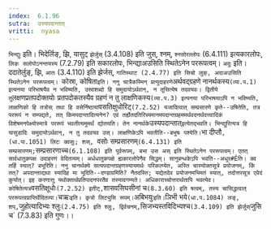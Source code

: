 ```yaml
---
index:  6.1.96
sutra:  उस्यपदान्तात्
vritti:  nyasa
---
```


`भिन्द्युः` इति। भिदेर्लिङ्, झि, यासुट् `झेर्जुस्` (3.4.108) इति जुस्, श्नम्, `श्नसोरल्लोपः` (6.4.111) इत्यकारलोपः, `लिङः सलोपोऽनन्तयस्य` (7.2.79) इति सकारलोपः, भिन्द्याअउसिति स्थितेऽनेन पररूपत्वम्। `अदुः` इति। ददातेर्लुङ्, झि, `आतः` (3.4.110) इति झेर्जस्, `गातिस्थाट (2.4.77) इति सिचो लुक्, अदाअउसिति स्थितेऽनेन पररूपत्वम्।
`कोस्रा, कोषिता` इति। ननु चात्रैकस्मिन् प्रत्युदाहरणे `अर्थवद्ग्रहणे नानर्थकस्य` (व्या.प.1) इत्यनया परिभाषयैव न भविष्यति, उस्राशब्दो हि समुदायोऽर्थवान्, न तूसित्येष तदवयवः। द्वितीये तु `लक्षणप्रतपदोक्तयोः प्रतपदोकतस्यैव ग्रहणं न तु लाक्षणिकस्य` (व्या.प.3) इत्यनया परिभाषयाऽपि न भविष्यति, लाक्षणिको हि तत्रोस् तथा हि वसेर्निष्ठायां `वसतिक्षुधोरिट्` (7.2.52) यजादित्वात् सम्प्रसारणे कृते--उषितेति, तत्र पररूपं न सम्पद्यते, तत् किमपदान्तादित्यनेन? एवं तर्ह्येतदतिरिच्यमानमपदान्तग्रहममर्थवदनर्थवत्त्वादिकं विशेषमनपेक्ष्योस्मात्रे पररूपं भवतीत्यमुमर्थं द्योतयति। तेन नानर्थके `उस्यपदान्तात्` इत्येतद्भवति। भिन्द्युरित्यत्र हि यासुडादिः समुदायोऽर्थवान्, न तु तदवयव उस्। लाक्षणिकेऽपि भवतीति--बभुषः पश्येति। `भा दीप्तौ`, (धा.पा.1051) लिटः क्वसुः; शस्, `वसोः सम्प्रसारणम्` (6.4.131) इति सम्प्रसारणम्; `सम्प्रसारणाच्च` (6.1.108) इति पूर्वरूपम्, बभा उस अस् इति स्थितेऽनेन पररूपत्वम्। एतत् सार्वधातुकपक्ष उदाहरणं वेदितव्यम्। अर्धधातुकपक्षे ह्यकारलोपेनैव सिद्धम्। सानुबन्धकेऽपि भवति--अधुर#Êति। क्व तर्हि स्यात्? बभूरिति। ननु चानर्थक्ये सत्यपदान्तग्रहणस्यायमर्थः परिकल्प्येत, अस्ति चास्योक्तसूत्रे प्रयोजनम्, किं तत्? अपदान्ताद्यथा स्यादिह मा भूदिति--दण्डाग्रमिति? नैतदस्ति; यद्येतदेव प्रयोजनमभिमतं स्यात्, तदोत्तरसूत्र एवेदं कुर्यात्। इह करणात्तु यथोक्तार्थप्रतिपादनपरतैव तस्यावगम्यते। अधिकाराच्चोत्तरार्थतापि भवत्येव। कोषितेत्यत्र `वसतिक्षूधोः` (7.2.52) इतीट्, `शासवसिघसीनां च` (8.3.60) इति षत्वम्, तस्य चासिद्धत्वात् पररूपत्वप्राप्तिर्वेदितव्या।
`चऋः` इति। कृत्रो लिट्युसि रूपम्। `अबिभयुः` इति। `ञिभी भये` (धा.प.1084) लङ्, शप्, `जुहोत्यादिभ्यः श्लुः` (2.4.75) इति श्लुः, द्विर्वचनम्, `सिजभ्यस्तविदिभ्यश्च` (3.4.109) इति झेर्जुस् `जुसि च` (7.3.83) इति गुणः।।

